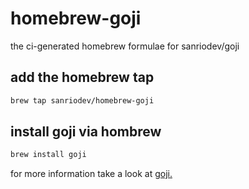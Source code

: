 # homebrew-goji 

the ci-generated homebrew formulae for sanriodev/goji

## add the homebrew tap
```zsh
brew tap sanriodev/homebrew-goji
```

## install goji via hombrew
```zsh
brew install goji
```

for more information take a look at [goji.](https://github.com/sanriodev/goji)
